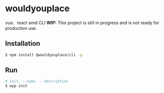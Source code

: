 # wouldyouplace
vue、react amd CLI
**WIP:** This project is still in progress and is not ready for production use.

## Installation

```bash
$ npm install @wouldyouplace/cli -g
```

## Run

```bash
# init，--name, --description 
$ wyp init 
```